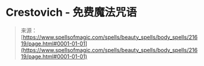 <!--yml

category: 未分类

date: 2024-06-12 19:05:17

-->

# Crestovich - 免费魔法咒语

> 来源：[https://www.spellsofmagic.com/spells/beauty_spells/body_spells/21619/page.html#0001-01-01](https://www.spellsofmagic.com/spells/beauty_spells/body_spells/21619/page.html#0001-01-01)
